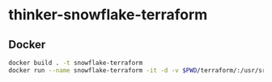 # thinker-snowflake-terraform
## Docker
```sh
docker build . -t snowflake-terraform
docker run --name snowflake-terraform -it -d -v $PWD/terraform/:/usr/src snowflake-terraform /bin/bash
```